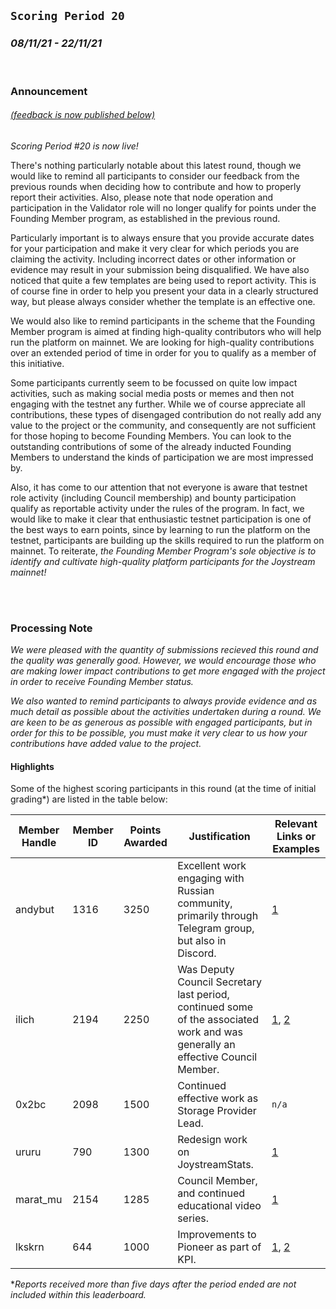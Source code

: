 ## `Scoring Period 20`
### _08/11/21 - 22/11/21_
<br>

### Announcement
###### [(feedback is now published below)](#processing-note)

_Scoring Period #20 is now live!_

There's nothing particularly notable about this latest round, though we would like to remind all participants to consider our feedback from the previous rounds when deciding how to contribute and how to properly report their activities. Also, please note that node operation and participation in the Validator role will no longer qualify for points under the Founding Member program, as established in the previous round.

Particularly important is to always ensure that you provide accurate dates for your participation and make it very clear for which periods you are claiming the activity. Including incorrect dates or other information or evidence may result in your submission being disqualified. We have also noticed that quite a few templates are being used to report activity. This is of course fine in order to help you present your data in a clearly structured way, but please always consider whether the template is an effective one.

We would also like to remind participants in the scheme that the Founding Member program is aimed at finding high-quality contributors who will help run the platform on mainnet. We are looking for high-quality contributions over an extended period of time in order for you to qualify as a member of this initiative.

Some participants currently seem to be focussed on quite low impact activities, such as making social media posts or memes and then not engaging with the testnet any further. While we of course appreciate all contributions, these types of disengaged contribution do not really add any value to the project or the community, and consequently are not sufficient for those hoping to become Founding Members. You can look to the outstanding contributions of some of the already inducted Founding Members to understand the kinds of participation we are most impressed by.

Also, it has come to our attention that not everyone is aware that testnet role activity (including Council membership) and bounty participation qualify as reportable activity under the rules of the program. In fact, we would like to make it clear that enthusiastic testnet participation is one of the best ways to earn points, since by learning to run the platform on the testnet, participants are building up the skills required to run the platform on mainnet. To reiterate, _the Founding Member Program's sole objective is to identify and cultivate high-quality platform participants for the Joystream mainnet!_


<br><br>

### Processing Note

_We were pleased with the quantity of submissions recieved this round and the quality was generally good. However, we would encourage those who are making lower impact contributions to get more engaged with the project in order to receive Founding Member status._

_We also wanted to remind participants to always provide evidence and as much detail as possible about the activities undertaken during a round. We are keen to be as generous as possible with engaged participants, but in order for this to be possible, you must make it very clear to us how your contributions have added value to the project._

#### Highlights

Some of the highest scoring participants in this round (at the time of initial grading*) are listed in the table below:

| Member Handle | Member ID | Points Awarded | Justification                                                                                                                  | Relevant Links or Examples                                                                                           |
|---------------|-----------|----------------|--------------------------------------------------------------------------------------------------------------------------------|----------------------------------------------------------------------------------------------------------------------|
| andybut       | 1316      | 3250           | Excellent work engaging with Russian community, primarily through Telegram group, but also in Discord.                         | [1](https://combot.org/c/1348497097)                                                                                 |
| ilich         | 2194      | 2250           | Was Deputy Council Secretary last period, continued some of the associated work and was generally an effective Council Member. | [1](https://github.com/Joystream/community-repo/pull/434), [2](https://pioneer.joystreamstats.live/#/proposals/790)  |
| 0x2bc         | 2098      | 1500           | Continued effective work as Storage Provider Lead.                                                                             | `n/a`                                                                                                                |
| ururu         | 790       | 1300           | Redesign work on JoystreamStats.                                                                                               | [1](https://dev.joystreamstats.live/)                                                                                |
| marat_mu      | 2154      | 1285           | Council Member, and continued educational video series.                                                                        | [1](https://play.joystream.org/video/7730)                                                                           |
| lkskrn        | 644       | 1000           | Improvements to Pioneer as part of KPI.                                                                                        | [1](https://github.com/Joystream/pioneer/pull/1789), [2](https://github.com/Joystream/pioneer/pull/1777)             |

*_Reports received more than five days after the period ended are not included within this leaderboard._

